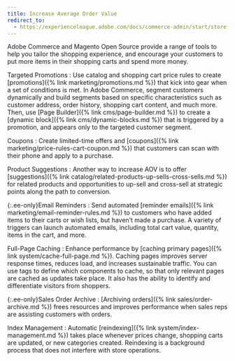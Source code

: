```yaml
---
title: Increase Average Order Value
redirect_to:
  - https://experienceleague.adobe.com/docs/commerce-admin/start/storefront/enhanced-experiences.html
---
```


Adobe Commerce and Magento Open Source provide a range of tools to help you tailor the shopping experience, and encourage your customers to put more items in their shopping carts and spend more money.

Targeted Promotions
:  Use catalog and shopping cart price rules to create [promotions]({% link marketing/promotions.md %}) that kick into gear when a set of conditions is met. In Adobe Commerce, segment customers dynamically and build segments based on specific characteristics such as customer address, order history, shopping cart content, and much more. Then, use [Page Builder]({% link cms/page-builder.md %}) to create a [dynamic block]({% link cms/dynamic-blocks.md %}) that is triggered by a promotion, and appears only to the targeted customer segment.

Coupons
:  Create limited-time offers and [coupons]({% link marketing/price-rules-cart-coupon.md %}) that customers can scan with their phone and apply to a purchase.

Product Suggestions
:  Another way to increase AOV is to offer [suggestions]({% link catalog/related-products-up-sells-cross-sells.md %}) for related products and opportunities to up-sell and cross-sell at strategic points along the path to conversion.

{:.ee-only}Email Reminders
:  Send automated [reminder emails]({% link marketing/email-reminder-rules.md %}) to customers who have added items to their carts or wish lists, but haven’t made a purchase. A variety of triggers can launch automated emails, including total cart value, quantity, items in the cart, and more.

Full-Page Caching
:  Enhance performance by [caching primary pages]({% link system/cache-full-page.md %}). Caching pages improves server response times, reduces load, and increases sustainable traffic. You can use tags to define which components to cache, so that only relevant pages are cached as updates take place. It also has the ability to identify and differentiate visitors from shoppers.

{:.ee-only}Sales Order Archive
:  [Archiving orders]({% link sales/order-archive.md %}) frees resources and improves performance when sales reps are assisting customers with orders.

Index Management
:  Automatic [reindexing]({% link system/index-management.md %}) takes place whenever prices change, shopping carts are updated, or new categories created. Reindexing is a background process that does not interfere with store operations.
